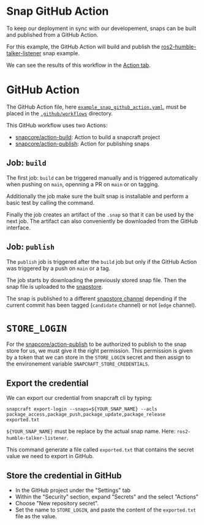 # Snap GitHub Action

To keep our deployment in sync with our developement, snaps can be built and published from a GitHub Action.

For this example, the GitHub Action will build and publish the [ros2-humble-talker-listener](./snap/snapcraft.yaml) snap example.

We can see the results of this workflow in the [Action tab](https://github.com/ubuntu-robotics/ros-snaps-examples/actions/workflows/example_snap_github_action.yaml).

# GitHub Action
The GitHub Action file, here [`example_snap_github_action.yaml`](../.github/workflows/example_snap_github_action.yaml), must be placed in the [`.github/workflows`](../.github/workflows/) directory.

This GitHub workflow uses two Actions:
- [snapcore/action-build](https://github.com/snapcore/action-build): Action to build a snapcraft project
- [snapcore/action-publish](https://github.com/snapcore/action-publish): Action for publishing snaps

## Job: `build`

The first job: `build` can be triggered manually and is triggered automatically when pushing on `main`, openning a PR on `main` or on tagging.

Additionally the job make sure the built snap is installable and perform a basic test by calling the command.

Finally the job creates an artifact of the `.snap` so that it can be used by the next job. The artifact can also conveniently be downloaded from the GitHub interface.

## Job: `publish`

The `publish` job is triggered after the `build` job but only if the GitHub Action was triggered by a push on `main` or a tag.

The job starts by downloading the previously stored snap file.
Then the snap file is uploaded to the [snapstore](https://snapcraft.io/ros2-humble-talker-listener).

The snap is published to a different [snapstore channel](https://snapcraft.io/docs/channels) depending if the current commit has been tagged (`candidate` channel) or not (`edge` channel).

# `STORE_LOGIN`

For the [snapcore/action-publish](https://github.com/snapcore/action-publish) to be authorized to publish to the snap store for us, we must give it the right permission.
This permission is given by a token that we can store in the `STORE_LOGIN` secret and then assign to the environement variable `SNAPCRAFT_STORE_CREDENTIALS`.

## Export the credential
We can export our credential from snapcraft cli by typing:

`snapcraft export-login --snaps=${YOUR_SNAP_NAME} --acls package_access,package_push,package_update,package_release exported.txt`

`${YOUR_SNAP_NAME}` must be replace by the actual snap name. Here: `ros2-humble-talker-listener`.

This command generate a file called `exported.txt` that contains the secret value we need to export in GitHub.

## Store the credential in GitHub
- In the GitHub project under the "Settings" tab
- Within the "Security" section, expand "Secrets" and the select "Actions"
- Choose "New repository secret".
- Set the name to `STORE_LOGIN`, and paste the content of the `exported.txt` file as the value.

